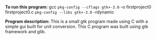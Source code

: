 **To run this program:** 
gcc `pkg-config --cflags gtk+-3.0` -o firstproject0 firstproject0.c `pkg-config --libs gtk+-3.0` -rdynamic

**Program description:**
This is a small gtk program made using C with a simple gui built for unit conversion. This C program was built using gtk framework and glib.
